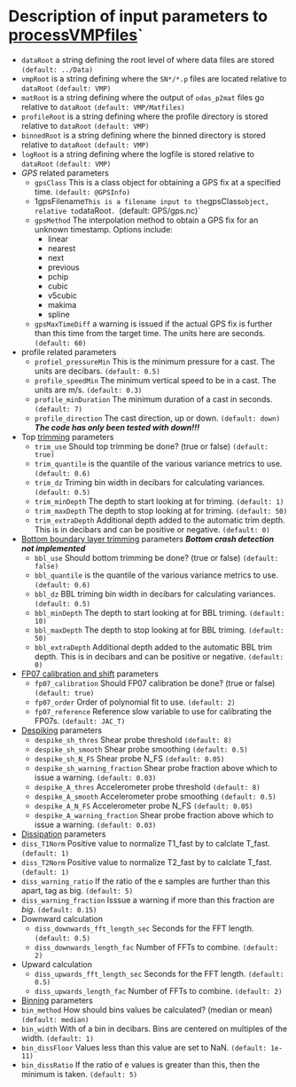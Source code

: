 # Description of input parameters to [processVMPfiles](processVMPfiles.m)`

- `dataRoot` a string defining the root level of where data files are stored `(default: ../Data)`
- `vmpRoot` is a string defining where the `SN*/*.p` files are located relative to `dataRoot` `(default: VMP)`
- `matRoot` is a string defining where the output of `odas_p2mat` files go relative to `dataRoot` `(default: VMP/Matfiles)`
- `profileRoot` is a string defining where the profile directory is stored relative to `dataRoot` `(default: VMP)` 
- `binnedRoot` is a string defining where the binned directory is stored relative to `dataRoot` `(default: VMP)` 
- `logRoot` is a string defining where the logfile is stored relative to `dataRoot` `(default: VMP)` 
- *GPS* related parameters
  - `gpsClass` This is a class object for obtaining a GPS fix at a specified time. `(default: @GPSInfo)`
  - 1gpsFilename` This is a filename input to the `gpsClass` object, relative to `dataRoot`. `(default: GPS/gps.nc)`
  - `gpsMethod` The interpolation method to obtain a GPS fix for an unknown timestamp. Options include:
    - linear
    - nearest
    - next
    - previous
    - pchip
    - cubic
    - v5cubic
    - makima
    - spline
  - `gpsMaxTimeDiff` a warning is issued if the actual GPS fix is further than this time from the target time. The units here are seconds. `(default: 60)`
- profile related parameters
  - `profiel_pressureMin` This is the minimum pressure for a cast. The units are decibars. `(default: 0.5)`
  - `profile_speedMin` The minimum vertical speed to be in a cast. The units are m/s. `(default: 0.3)`
  - `profile_minDuration` The minimum duration of a cast in seconds. `(default: 7)`
  - `profile_direction` The cast direction, up or down. `(default: down)` ***The code has only been tested with down!!!***
- Top [trimming](Trim.md) parameters
  - `trim_use` Should top trimming be done? (true or false) `(default: true)`
  - `trim_quantile` is the quantile of the various variance metrics to use. `(default: 0.6)`
  - `trim_dz` Triming bin width in decibars for calculating variances. `(default: 0.5)`
  - `trim_minDepth` The depth to start looking at for triming. `(default: 1)`
  - `trim_maxDepth` The depth to stop looking at for triming. `(default: 50)`
  - `trim_extraDepth` Additional depth added to the automatic trim depth. This is in decibars and can be positive or negative. `(default: 0)`
- [Bottom boundary layer trimming](BBL.md) parameters ***Bottom crash detection not implemented***
  - `bbl_use` Should bottom trimming be done? (true or false) `(default: false)`
  - `bbl_quantile` is the quantile of the various variance metrics to use. `(default: 0.6)`
  - `bbl_dz` BBL triming bin width in decibars for calculating variances. `(default: 0.5)`
  - `bbl_minDepth` The depth to start looking at for BBL triming. `(default: 10)`
  - `bbl_maxDepth` The depth to stop looking at for BBL triming. `(default: 50)`
  - `bbl_extraDepth` Additional depth added to the automatic BBL trim depth. This is in decibars and can be positive or negative. `(default: 0)`
- [FP07 calibration and shift](FP07.md) parameters
  - `fp07_calibration` Should FP07 calibration be done? (true or false) `(default: true)`
  - `fp07_order` Order of polynomial fit to use. `(default: 2)`
  - `fp07_reference` Reference slow variable to use for calibrating the FP07s. `(default: JAC_T)`
- [Despiking](Despiking.md) parameters
  - `despike_sh_thres` Shear probe threshold `(default: 8)`
  - `despike_sh_smooth` Shear probe smoothing `(default: 0.5)`
  - `despike_sh_N_FS` Shear probe N_FS `(default: 0.05)`
  - `despike_sh_warning_fraction` Shear probe fraction above which to issue a warning. `(default: 0.03)`
  - `despike_A_thres` Accelerometer probe threshold `(default: 8)`
  - `despike_A_smooth` Accelerometer probe smoothing `(default: 0.5)`
  - `despike_A_N_FS` Accelerometer probe N_FS `(default: 0.05)`
  - `despike_A_warning_fraction` Shear probe fraction above which to issue a warning. `(default: 0.03)`
- [Dissipation](Dissipation.md) parameters
 - `diss_T1Norm` Positive value to normalize T1_fast by to calclate T_fast. `(default: 1)`
 - `diss_T2Norm` Positive value to normalize T2_fast by to calclate T_fast. `(default: 1)`
 - `diss_warning_ratio` If the ratio of the e samples are further than this apart, tag as big. `(default: 5)`
 - `diss_warning_fraction` Isssue a warning if more than this fraction are *big*. `(default: 0.15)`
 - Downward calculation
   - `diss_downwards_fft_length_sec` Seconds for the FFT length. `(default: 0.5)`
   - `diss_downwards_length_fac` Number of FFTs to combine. `(default: 2)`
 - Upward calculation
   - `diss_upwards_fft_length_sec` Seconds for the FFT length. `(default: 0.5)`
   - `diss_upwards_length_fac` Number of FFTs to combine. `(default: 2)`
- [Binning](Binning.md) parameters
 - `bin_method` How should bins values be calculated? (median or mean) `(default: median)`
 - `bin_width` With of a bin in decibars. Bins are centered on multiples of the width. `(default: 1)`
 - `bin_dissFloor` Values less than this value are set to NaN. `(default: 1e-11)`
 - `bin_dissRatio` If the ratio of e values is greater than this, then the minimum is taken. `(default: 5)`

